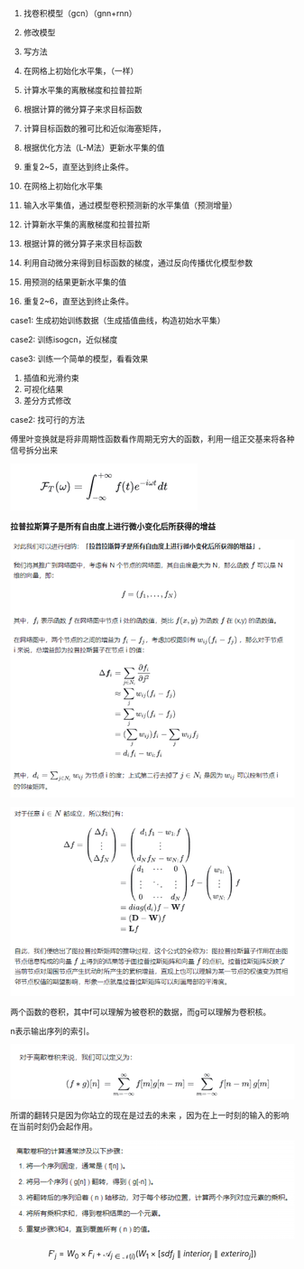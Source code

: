 1. 找卷积模型（gcn）（gnn+rnn）

2. 修改模型
3. 写方法



1. 在网格上初始化水平集，（一样）
2. 计算水平集的离散梯度和拉普拉斯
3. 根据计算的微分算子来求目标函数
4. 计算目标函数的雅可比和近似海塞矩阵，
5. 根据优化方法（L-M法）更新水平集的值
6. 重复2~5，直至达到终止条件。



1. 在网格上初始化水平集
2. 输入水平集值，通过模型卷积预测新的水平集值（预测增量）
3. 计算新水平集的离散梯度和拉普拉斯
4. 根据计算的微分算子来求目标函数
5. 利用自动微分来得到目标函数的梯度，通过反向传播优化模型参数
6. 用预测的结果更新水平集的值
7. 重复2~6，直至达到终止条件。







case1: 生成初始训练数据（生成插值曲线，构造初始水平集）

case2: 训练isogcn，近似梯度

case3: 训练一个简单的模型，看看效果

1. 插值和光滑约束
2. 可视化结果
3. 差分方式修改

case2: 找可行的方法





傅里叶变换就是将非周期性函数看作周期无穷大的函数，利用一组正交基来将各种信号拆分出来

![image-20241115200927403](https://raw.githubusercontent.com/poinne/md-pic/main/image-20241115200927403.png)

**拉普拉斯算子是所有自由度上进行微小变化后所获得的增益**

![image-20241115201327164](https://raw.githubusercontent.com/poinne/md-pic/main/image-20241115201327164.png)

![image-20241115201341878](https://raw.githubusercontent.com/poinne/md-pic/main/image-20241115201341878.png)



两个函数的卷积，其中f可以理解为被卷积的数据，而g可以理解为卷积核。

n表示输出序列的索引。

![image-20241116130658109](https://raw.githubusercontent.com/poinne/md-pic/main/image-20241116130658109.png)

所谓的翻转只是因为你站立的现在是过去的未来 ，因为在上一时刻的输入的影响在当前时刻仍会起作用。



![image-20241116131337853](https://raw.githubusercontent.com/poinne/md-pic/main/image-20241116131337853.png)


$$
F'_j = W_0 \times F_i + \mathcal{A}_{j \in \mathcal{N}(i)}(W_1 \times [sdf_j\parallel interior_{j} \parallel exteriro_{j}])
$$




